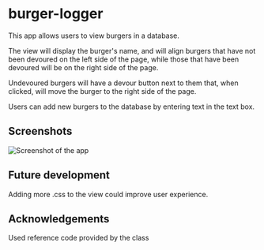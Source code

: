 # burger-logger

This app allows users to view burgers in a database.

The view will display the burger's name, and will align burgers that have
not been devoured on the left side of the page, while those that have been devoured will be 
on the right side of the page.

Undevoured burgers will have a devour button next to them that, when clicked, will move the burger
to the right side of the page.

Users can add new burgers to the database by entering text in the text box.

## Screenshots

![Screenshot of the app]((/public/assets/img/screenshot.png))

## Future development

Adding more .css to the view could improve user experience.


## Acknowledgements

Used reference code provided by the class